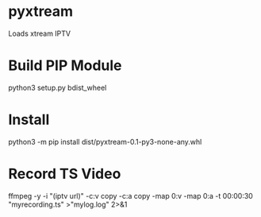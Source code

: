# pyxtream
Loads xtream IPTV

# Build PIP Module
python3 setup.py bdist_wheel

# Install
python3 -m pip install dist/pyxtream-0.1-py3-none-any.whl

# Record TS Video
ffmpeg -y -i "(iptv url)" -c:v copy -c:a copy  -map 0:v -map 0:a -t 00:00:30 "myrecording.ts" >"mylog.log" 2>&1

